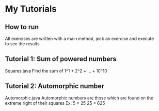 # My Tutorials
## How to run
All  exercises are written with a main method, pick  an exercise and execute to see the results

## Tutorial 1: Sum of powered numbers
Squares.java
Find the sum of 1^1 + 2^2 + ... + 10^10

## Tutorial 2: Automorphic number
Automorphic.java
Automorphic numbers are those which are found  on the extreme right of their squares
Ex:  5  = 25
    25  = 625
    



